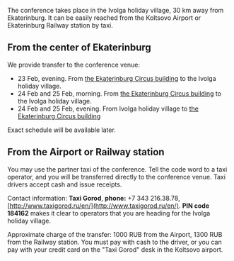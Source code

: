 The conference takes place in the Ivolga holiday village, 30 km away from
Ekaterinburg. It can be easily  reached from the Koltsovo Airport or
Ekaterinburg Railway station by taxi.

## From the center of Ekaterinburg

We provide transfer to the conference venue:

- 23 Feb, evening. From [the Ekaterinburg Circus building](http://maps.yandex.ru/-/CVRHrTyG)
  to the Ivolga holiday village.
- 24 Feb and 25 Feb, morning. From [the Ekaterinburg Circus building](http://maps.yandex.ru/-/CVRHrTyG)
  to the Ivolga holiday village.
- 24 Feb and 25 Feb, evening.  From Ivolga holiday village to
  [the Ekaterinburg Circus building](http://maps.yandex.ru/-/CVRHrTyG)

Exact schedule will be available later.

## From the Airport or Railway station

You may use the partner taxi of the conference. Tell the code word to a taxi
operator, and you will be transferred directly to the conference venue.
Taxi drivers accept cash and issue receipts.

Contact information: **Taxi Gorod**, **phone:** +7 343 216.38.78,
[http://www.taxigorod.ru/en/](http://www.taxigorod.ru/en/).
**PIN code 184162** makes it clear to operators that you are heading for the
Ivolga holiday village.

Approximate charge of the transfer: 1000 RUB from the Airport, 1300 RUB from
the Railway station. You must pay with cash to the driver, or you can pay with
your credit card on the "Taxi Gorod" desk in the Koltsovo airport.

